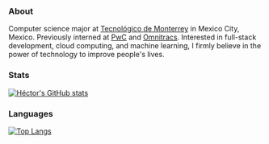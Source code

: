 ### About

Computer science major at [Tecnológico de Monterrey](https://tec.mx/en) in Mexico City, Mexico. Previously interned at [PwC](https://www.pwc.com/) and [Omnitracs](https://www.omnitracs.com/). Interested in full-stack development, cloud computing, and machine learning, I firmly believe in the power of technology to improve people's lives.

### Stats

[![Héctor's GitHub stats](https://github-readme-stats.vercel.app/api?username=hreyesm&hide=issues&count_private=true&show_icons=true&theme=cobalt)](https://github.com/anuraghazra/github-readme-stats)

### Languages

[![Top Langs](https://github-readme-stats.vercel.app/api/top-langs/?username=hreyesm&layout=compact&langs_count=6&theme=cobalt)](https://github.com/anuraghazra/github-readme-stats)
